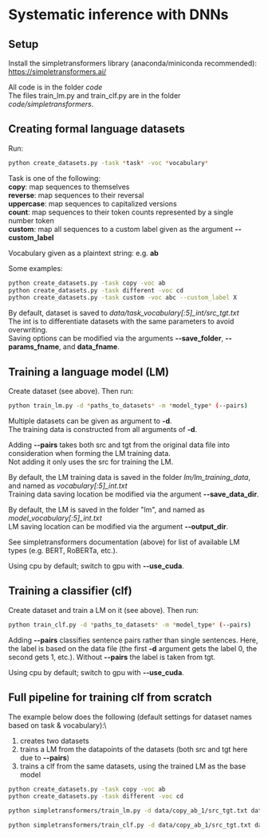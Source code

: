 # Systematic inference with DNNs

## Setup

Install the simpletransformers library (anaconda/miniconda recommended):\
https://simpletransformers.ai/

All code is in the folder *code*\
The files train_lm.py and train_clf.py are in the folder *code/simpletransformers*.

## Creating formal language datasets

Run:

```bash
python create_datasets.py -task *task* -voc *vocabulary*
```

Task is one of the following:\
**copy**: map sequences to themselves\
**reverse**: map sequences to their reversal\
**uppercase**: map sequences to capitalized versions\
**count**: map sequences to their token counts represented by a single number token\
**custom**: map all sequences to a custom label given as the argument **--custom_label**

Vocabulary given as a plaintext string: e.g. **ab**

Some examples:

```bash
python create_datasets.py -task copy -voc ab
python create_datasets.py -task different -voc cd
python create_datasets.py -task custom -voc abc --custom_label X
```

By default, dataset is saved to *data/task_vocabulary[:5]_int/src_tgt.txt*\
The int is to differentiate datasets with the same parameters to avoid overwriting.\
Saving options can be modified via the arguments **--save_folder**, **--params_fname**, and **data_fname**.

## Training a language model (LM)

Create dataset (see above). Then run:

```bash
python train_lm.py -d *paths_to_datasets* -m *model_type* (--pairs)
```

Multiple datasets can be given as argument to **-d**.\
The training data is constructed from all arguments of **-d**.

Adding **--pairs** takes both src and tgt from the original data file into consideration when forming the LM training data.\
Not adding it only uses the src for training the LM.

By default, the LM training data is saved in the folder *lm/lm_training_data*, and named as *vocabulary[:5]_int.txt*\
Training data saving location be modified via the argument **--save_data_dir**.

By default, the LM is saved in the folder "lm", and named as *model_vocabulary[:5]_int.txt*\
LM saving location can be modified via the argument **--output_dir**.

See simpletransformers documentation (above) for list of available LM types (e.g. BERT, RoBERTa, etc.).

Using cpu by default; switch to gpu with **--use_cuda**.

## Training a classifier (clf)

Create dataset and train a LM on it (see above). Then run:

```bash
python train_clf.py -d *paths_to_datasets* -m *model_type* (--pairs)
```

Adding **--pairs** classifies sentence pairs rather than single sentences. Here, the label is based on the data file (the first **-d** argument gets the label 0, the second gets 1, etc.). Without **--pairs** the label is taken from tgt.

Using cpu by default; switch to gpu with **--use_cuda**.

## Full pipeline for training clf from scratch

The example below does the following (default settings for dataset names based on task & vocabulary):\
1. creates two datasets
2. trains a LM from the datapoints of the datasets (both src and tgt here due to **--pairs**)
3. trains a clf from the same datasets, using the trained LM as the base model

```bash
python create_datasets.py -task copy -voc ab
python create_datasets.py -task different -voc cd

python simpletransformers/train_lm.py -d data/copy_ab_1/src_tgt.txt data/different_cd_1/src_tgt.txt -m bert --pairs

python simpletransformers/train_clf.py -d data/copy_ab_1/src_tgt.txt data/different_cd_1/src_tgt.txt -m bert -lm lm/bert_abcd_1 --pairs
```

